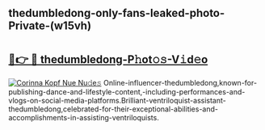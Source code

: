## thedumbledong-only-fans​-leaked-photo​-Private-(w15vh)


# <h2><a href="https://mediaupload.pro?title=thedumbledong&ref=git">🔗👉 🔴 thedumbledong-P𝚑ot𝚘𝚜-V𝚒d𝚎o</a></h2>

[![Corinna Kopf Nue Nu𝚍e𝚜](https://i.imgur.com/0qMVB7G.gif)](https://mediaupload.pro?title=thedumbledong&ref=git)
Online-influencer-thedumbledong,known-for-publishing-dance-and-lifestyle-content,-including-performances-and-vlogs-on-social-media-platforms.Brilliant-ventriloquist-assistant-thedumbledong,celebrated-for-their-exceptional-abilities-and-accomplishments-in-assisting-ventriloquists.  